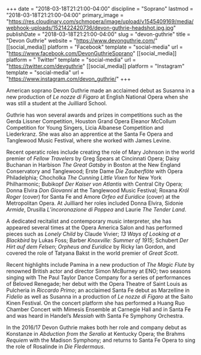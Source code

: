 +++
date = "2018-03-18T21:21:00-04:00"
discipline = "Soprano"
lastmod = "2018-03-18T21:21:00-04:00"
primary_image = "https://res.cloudinary.com/schmopera/image/upload/v1545409169/media/webhook-uploads/1521422420736/devon-guthrie-headshot.jpg.jpg"
publishDate = "2018-03-18T21:21:00-04:00"
slug = "devon-guthrie"
title = "Devon Guthrie"
website = "https://www.devonguthrie.com/"
[[social_media]]
platform = "Facebook"
template = "social-media"
url = "https://www.facebook.com/DevonGuthrieSoprano"
[[social_media]]
platform = " Twitter"
template = "social-media"
url = "https://twitter.com/devguthrie"
[[social_media]]
platform = "Instagram"
template = "social-media"
url = "https://www.instagram.com/devon_guthrie/"
+++

American soprano Devon Guthrie made an acclaimed debut as Susanna in a new production of *Le nozze di Figaro* at English National Opera when she was still a student at the Juilliard School.

Guthrie has won several awards and prizes in competitions such as the Gerda Lissner Competition, Houston Grand Opera Eleanor McCollum Competition for Young Singers, Licia Albanese Competition and Liederkranz. She was also an apprentice at the Santa Fe Opera and Tanglewood Music Festival, where she worked with James Levine.

Recent operatic roles include creating the role of Mary Johnson in the world premier of *Fellow Travelers* by Greg Spears at Cincinnati Opera; Daisy Buchanan in Harbison *The Great Gatsby* in Boston at the New England Conservatory and Tanglewood; Erste Dame *Die Zauberflöte* with Opera Philadelphia; Chocholka *The Cunning Little Vixen* for New York Philharmonic; Bubikopf *Der Kaiser von Atlantis* with Central City Opera; Donna Elvira *Don Giovanni* at the Tanglewood Music Festival; Roxana *Król Roger* (cover) for Santa Fe and Amore *Orfeo ed Euridice* (cover) at the Metropolitan Opera. At Juilliard her roles included Donna Elvira, Sidonie *Armide*, Drusilla *L’incoronazione di Poppea* and Laurie *The Tender Land*.

A dedicated recitalist and contemporary music interpreter, she has appeared several times at the Opera America Salon and has performed pieces such as *Lonely Child* by Claude Vivier; *13 Ways of Looking at a Blackbird* by Lukas Foss; Barber *Knoxville: Summer of 1915*; Schubert *Der Hirt auf dem Felsen*; *Orpheus and Euridice* by Ricky Ian Gordon, and covered the role of Tatyana Bakst in the world premier of *Great Scott*.

Recent highlights include Pamina in a new production of *The Magic Flute* by renowned British actor and director Simon McBurney at ENO; two seasons singing with The Paul Taylor Dance Company for a series of performances of Beloved Renegade; her debut with the Opera Theatre of Saint Louis as Pulcheria in *Riccardo Primo*; an acclaimed Santa Fe debut as Marzelline in *Fidelio* as well as Susanna in a production of *Le nozze di Figaro* at the Saito Kinen Festival. On the concert platform she has performed a Huang Ruo Chamber Concert with Mimesis Ensemble at Carnegie Hall and in Santa Fe and was heard in Handel’s *Messiah* with Santa Fe Symphony Orchestra.

In the 2016/17 Devon Guthrie makes both her role and company debut as Konstanze in *Abduction from the Seralio* at Kentucky Opera; the Brahms *Requiem* with the Madison Symphony; and returns to Santa Fe Opera to sing the role of Rosalinde in *Die Fledermaus*.
